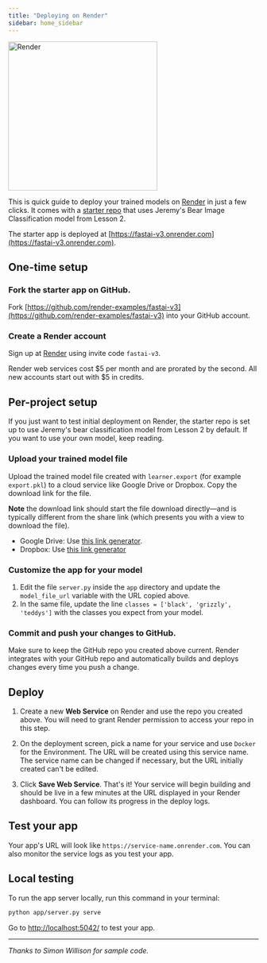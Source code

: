 ```yaml
---
title: "Deploying on Render"
sidebar: home_sidebar
---
```


<img alt="Render" src="/images/render/render.svg" class="provider-logo" width="300">

This is quick guide to deploy your trained models on [Render](https://render.com) in just a few clicks. It comes with a [starter repo](https://github.com/render-examples/fastai-v3) that uses Jeremy's Bear Image Classification model from Lesson 2.

The starter app is deployed at [https://fastai-v3.onrender.com](https://fastai-v3.onrender.com).

## One-time setup

### Fork the starter app on GitHub.

Fork [https://github.com/render-examples/fastai-v3](https://github.com/render-examples/fastai-v3) into your GitHub account.

### Create a Render account

Sign up at [Render](https://render.com/i/fastai-v3) using invite code `fastai-v3`.

Render web services cost $5 per month and are prorated by the second. All new accounts start out with $5 in credits.

## Per-project setup

If you just want to test initial deployment on Render, the starter repo is set up to use Jeremy's bear classification model from Lesson 2 by default. If you want to use your own model, keep reading.

### Upload your trained model file

Upload the trained model file created with `learner.export` (for example `export.pkl`) to a cloud service like Google Drive or Dropbox. Copy the download link for the file.

**Note** the download link should start the file download directly&mdash;and is typically different from the share link (which presents you with a view to download the file).

* Google Drive: Use [this link generator](https://www.wonderplugin.com/online-tools/google-drive-direct-link-generator/).
* Dropbox: Use [this link generator](https://syncwithtech.blogspot.com/p/direct-download-link-generator.html)

### Customize the app for your model

1. Edit the file `server.py` inside the `app` directory and update the `model_file_url` variable with the URL copied above.
2. In the same file, update the line `classes = ['black', 'grizzly', 'teddys']` with the classes you expect from your model.

### Commit and push your changes to GitHub.

Make sure to keep the GitHub repo you created above current. Render integrates with your GitHub repo and automatically builds and deploys changes every time you push a change.

## Deploy

1. Create a new **Web Service** on Render and use the repo you created above. You will need to grant Render permission to access your repo in this step.

2. On the deployment screen, pick a name for your service and use `Docker` for the Environment. The URL will be created using this service name. The service name can be changed if necessary, but the URL initially created can't be edited.

3. Click **Save Web Service**. That's it! Your service will begin building and should be live in a few minutes at the URL displayed in your Render dashboard. You can follow its progress in the deploy logs.


## Test your app

Your app's URL will look like `https://service-name.onrender.com`. You can also monitor the service logs as you test your app.

## Local testing

To run the app server locally, run this command in your terminal:

```bash
python app/server.py serve
```

Go to [http://localhost:5042/](http://localhost:5042/) to test your app.

---

*Thanks to Simon Willison for sample code.*
